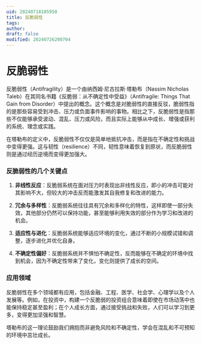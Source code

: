 ```yaml
---
uid: 20240718105950
title: 反脆弱性
tags: 
author: 
draft: false
modified: 20240726200704
---
```


# 反脆弱性

反脆弱性（Antifragility）是一个由纳西姆·尼古拉斯·塔勒布（Nassim Nicholas Taleb）在其同名书籍《反脆弱：从不确定性中受益》（Antifragile: Things That Gain from Disorder）中提出的概念。这个概念是对脆弱性的直接反驳，脆弱性指的是那些容易受到冲击、压力或负面事件影响的事物。相比之下，反脆弱性是指那些不仅能够承受波动、混乱、压力或风险，而且实际上能够从中成长、增强或获利的系统、理念或实践。

在塔勒布的定义中，反脆弱性不仅仅是简单地抵抗冲击，而是指在不确定性和挑战中变得更强。这与韧性（resilience）不同，韧性意味着恢复到原状，而反脆弱性则是通过经历逆境而变得更加强大。

### 反脆弱性的几个关键点

1. **非线性反应**：反脆弱系统在面对压力时表现出非线性反应，即小的冲击可能对其影响不大，但较大的冲击反而能激发其自我修复和改进的能力。

2. **冗余与多样性**：反脆弱系统往往具有冗余和多样化的特性，这样即使一部分失效，其他部分仍然可以保持功能，甚至能够利用失效的部分作为学习和改进的机会。

3. **适应性与进化**：反脆弱系统能够适应环境的变化，通过不断的小规模试错和调整，逐步进化并优化自身。

4. **不确定性偏好**：反脆弱系统并不惧怕不确定性，反而能够在不确定的环境中找到机会，因为不确定性带来了变化，变化则提供了成长的空间。


### 应用领域

反脆弱性在多个领域都有应用，包括金融、工程、医学、社会学、心理学以及个人发展等。例如，在投资中，构建一个反脆弱的投资组合意味着即使在市场动荡中也能保持稳定甚至盈利；在个人成长方面，通过接受挑战和失败，人们可以学习到更多，变得更加坚强和智慧。

塔勒布的这一理论鼓励我们拥抱而非避免风险和不确定性，学会在混乱和不可预知的环境中茁壮成长。
